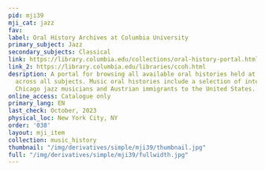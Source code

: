 ```yaml
---
pid: mji39
mji_cat: jazz
fav: 
label: Oral History Archives at Columbia University
primary_subject: Jazz
secondary_subjects: Classical
link: https://library.columbia.edu/collections/oral-history-portal.html
link_2: https://library.columbia.edu/libraries/ccoh.html
desription: A portal for browsing all available oral histories held at Columbia University,
  across all subjects. Music oral histories include a selection of interviews with
  Chicago jazz musicians and Austrian immigrants to the United States.
online_access: Catalogue only
primary_lang: EN
last_check: October, 2023
physical_loc: New York City, NY
order: '038'
layout: mji_item
collection: music_history
thumbnail: "/img/derivatives/simple/mji39/thumbnail.jpg"
full: "/img/derivatives/simple/mji39/fullwidth.jpg"
---
```


